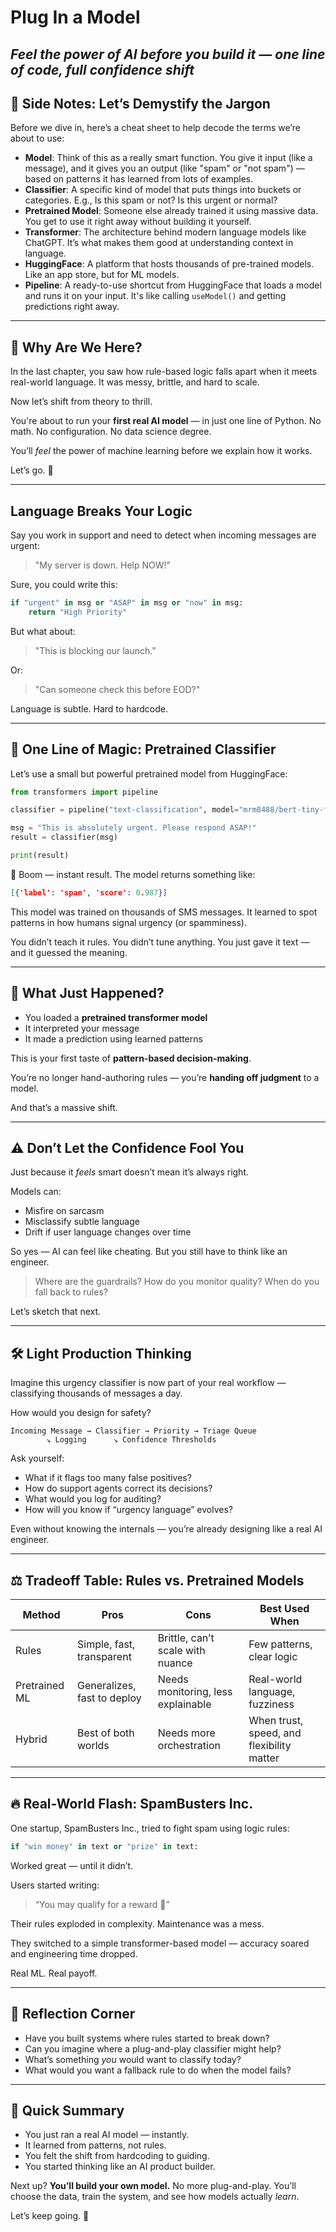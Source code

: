 # Plug In a Model

*Feel the power of AI before you build it — one line of code, full confidence shift*
---

## 🌟 Side Notes: Let’s Demystify the Jargon

Before we dive in, here’s a cheat sheet to help decode the terms we’re about to use:

- **Model**: Think of this as a really smart function. You give it input (like a message), and it gives you an output (like "spam" or "not spam") — based on patterns it has learned from lots of examples.
- **Classifier**: A specific kind of model that puts things into buckets or categories. E.g., Is this spam or not? Is this urgent or normal?
- **Pretrained Model**: Someone else already trained it using massive data. You get to use it right away without building it yourself.
- **Transformer**: The architecture behind modern language models like ChatGPT. It’s what makes them good at understanding context in language.
- **HuggingFace**: A platform that hosts thousands of pre-trained models. Like an app store, but for ML models.
- **Pipeline**: A ready-to-use shortcut from HuggingFace that loads a model and runs it on your input. It's like calling `useModel()` and getting predictions right away.

---

## 🎯 Why Are We Here?

In the last chapter, you saw how rule-based logic falls apart when it meets real-world language. It was messy, brittle, and hard to scale.

Now let’s shift from theory to thrill.

You're about to run your **first real AI model** — in just one line of Python. No math. No configuration. No data science degree.

You’ll *feel* the power of machine learning before we explain how it works.

Let’s go. 🚀

---

## Language Breaks Your Logic

Say you work in support and need to detect when incoming messages are urgent:

> "My server is down. Help NOW!"

Sure, you could write this:
```python
if "urgent" in msg or "ASAP" in msg or "now" in msg:
    return "High Priority"
```

But what about:
> "This is blocking our launch."

Or:
> "Can someone check this before EOD?"

Language is subtle. Hard to hardcode.

---

## 🤖 One Line of Magic: Pretrained Classifier

Let’s use a small but powerful pretrained model from HuggingFace:

```python
from transformers import pipeline

classifier = pipeline("text-classification", model="mrm8488/bert-tiny-finetuned-sms-spam-detection")

msg = "This is absolutely urgent. Please respond ASAP!"
result = classifier(msg)

print(result)
```

🎉 Boom — instant result. The model returns something like:
```json
[{'label': 'spam', 'score': 0.987}]
```

This model was trained on thousands of SMS messages. It learned to spot patterns in how humans signal urgency (or spamminess).

You didn’t teach it rules.
You didn’t tune anything.
You just gave it text — and it guessed the meaning.

---

## 🧠 What Just Happened?

- You loaded a **pretrained transformer model**
- It interpreted your message
- It made a prediction using learned patterns

This is your first taste of **pattern-based decision-making**.

You’re no longer hand-authoring rules — you’re **handing off judgment** to a model.

And that’s a massive shift.

---

## ⚠️ Don’t Let the Confidence Fool You

Just because it *feels* smart doesn’t mean it’s always right.

Models can:
- Misfire on sarcasm
- Misclassify subtle language
- Drift if user language changes over time

So yes — AI can feel like cheating.
But you still have to think like an engineer.

> Where are the guardrails?
> How do you monitor quality?
> When do you fall back to rules?

Let’s sketch that next.

---

## 🛠️ Light Production Thinking

Imagine this urgency classifier is now part of your real workflow — classifying thousands of messages a day.

How would you design for safety?

```
Incoming Message → Classifier → Priority → Triage Queue
        ↘ Logging      ↘ Confidence Thresholds
```

Ask yourself:
- What if it flags too many false positives?
- How do support agents correct its decisions?
- What would you log for auditing?
- How will you know if “urgency language” evolves?

Even without knowing the internals — you’re already designing like a real AI engineer.

---

## ⚖️ Tradeoff Table: Rules vs. Pretrained Models

| Method         | Pros                              | Cons                                | Best Used When                         |
|----------------|-----------------------------------|-------------------------------------|----------------------------------------|
| Rules          | Simple, fast, transparent          | Brittle, can’t scale with nuance    | Few patterns, clear logic              |
| Pretrained ML  | Generalizes, fast to deploy        | Needs monitoring, less explainable  | Real-world language, fuzziness         |
| Hybrid         | Best of both worlds                | Needs more orchestration            | When trust, speed, and flexibility matter |

---

## 🔥 Real-World Flash: SpamBusters Inc.

One startup, SpamBusters Inc., tried to fight spam using logic rules:
```python
if "win money" in text or "prize" in text:
```
Worked great — until it didn’t.

Users started writing:
> “You may qualify for a reward 🤑”

Their rules exploded in complexity. Maintenance was a mess.

They switched to a simple transformer-based model — accuracy soared and engineering time dropped.

Real ML. Real payoff.

---

## 🧠 Reflection Corner

- Have you built systems where rules started to break down?
- Can you imagine where a plug-and-play classifier might help?
- What’s something *you* would want to classify today?
- What would you want a fallback rule to do when the model fails?

---

## 🏁 Quick Summary

- You just ran a real AI model — instantly.
- It learned from patterns, not rules.
- You felt the shift from hardcoding to guiding.
- You started thinking like an AI product builder.

Next up? **You’ll build your own model.**
No more plug-and-play.
You’ll choose the data, train the system, and see how models actually *learn*.

Let’s keep going. 🚀